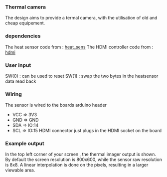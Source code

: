 ### Thermal camera
The design aims to provide a termal camera, with the utilisation of old and cheap equipement.


### dependencies
The heat sensor code from : [heat_sens](/heat_sens/README.md)
The HDMI controller code from : [hdmi](/hdmi/README.md)

### User input
SW(0) : can be used to reset
SW(1) : swap the two bytes in the heatsensor data read back
 
### Wiring
The sensor is wired to the boards arduino header
* VCC => 3V3
* GND => GND
* SDA => IO:14
* SCL => IO:15 
HDMI connector just plugs in the HDMI socket on the board


### Example output
In the top left corner of your screen , the thermal imager output is shown.
By default the screen resolution is 800x600, while the sensor raw resolution is 8x8.
A linear interpolation is done on the pixels, resulting in a larger viewable area.


